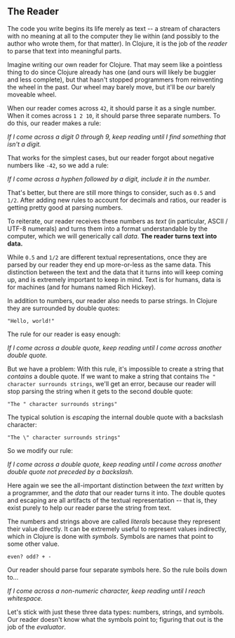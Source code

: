 ## The Reader

The code you write begins its life merely as text -- a stream of characters with no meaning at all to the computer they lie within (and possibly to the author who wrote them, for that matter). In Clojure, it is the job of the *reader* to parse that text into meaningful parts.

Imagine writing our own reader for Clojure. That may seem like a pointless thing to do since Clojure already has one (and ours will likely be buggier and less complete), but that hasn't stopped programmers from reinventing the wheel in the past. Our wheel may barely move, but it'll be *our* barely moveable wheel.

When our reader comes across `42`, it should parse it as a single number. When it comes across `1 2 10`, it should parse three separate numbers. To do this, our reader makes a rule:

*If I come across a digit 0 through 9, keep reading until I find something that isn't a digit.*

That works for the simplest cases, but our reader forgot about negative numbers like `-42`, so we add a rule:

*If I come across a hyphen followed by a digit, include it in the number.*

That's better, but there are still more things to consider, such as `0.5` and `1/2`. After adding new rules to account for decimals and ratios, our reader is getting pretty good at parsing numbers.

To reiterate, our reader receives these numbers as *text* (in particular, ASCII / UTF-8 numerals) and turns them into a format understandable by the computer, which we will generically call *data*. **The reader turns text into data.**

While `0.5` and `1/2` are different textual representations, once they are parsed by our reader they end up more-or-less as the same data. This distinction between the text and the data that it turns into will keep coming up, and is extremely important to keep in mind. Text is for humans, data is for machines (and for humans named Rich Hickey).

In addition to numbers, our reader also needs to parse strings. In Clojure they are surrounded by double quotes:

```
"Hello, world!"
```

The rule for our reader is easy enough:

*If I come across a double quote, keep reading until I come across another double quote.*

But we have a problem: With this rule, it's impossible to create a string that *contains* a double quote. If we want to make a string that contains `The " character surrounds strings`, we'll get an error, because our reader will stop parsing the string when it gets to the second double quote:

```
"The " character surrounds strings"
```

The typical solution is *escaping* the internal double quote with a backslash character:

```
"The \" character surrounds strings"
```

So we modify our rule:

*If I come across a double quote, keep reading until I come across another double quote not preceded by a backslash.*

Here again we see the all-important distinction between the *text* written by a programmer, and the *data* that our reader turns it into. The double quotes and escaping are all artifacts of the textual representation -- that is, they exist purely to help our reader parse the string from text.

The numbers and strings above are called *literals* because they represent their value directly. It can be extremely useful to represent values indirectly, which in Clojure is done with *symbols*. Symbols are names that point to some other value.

```
even? odd? + -
```

Our reader should parse four separate symbols here. So the rule boils down to...

*If I come across a non-numeric character, keep reading until I reach whitespace.*

Let's stick with just these three data types: numbers, strings, and symbols. Our reader doesn't know what the symbols point to; figuring that out is the job of the *evaluator*.
